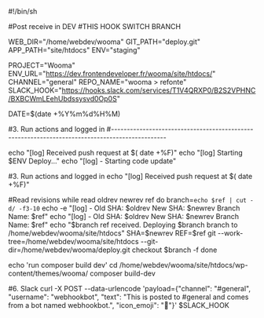 #!/bin/sh

#Post receive in DEV
#THIS HOOK SWITCH BRANCH

WEB_DIR="/home/webdev/wooma"
GIT_PATH="deploy.git"
APP_PATH="site/htdocs"
ENV="staging"

PROJECT="Wooma"
ENV_URL="https://dev.frontendeveloper.fr/wooma/site/htdocs/"
CHANNEL="general"
REPO_NAME="wooma > refonte"
SLACK_HOOK="https://hooks.slack.com/services/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"

DATE=$(date +%Y%m%d%H%M)


#3. Run actions and logged in
#-----------------------------------------------------------------------------------------------

echo "[log] Received push request at $( date +%F)"
echo "[log] Starting $ENV Deploy..."
echo "[log] - Starting code update"

#3. Run actions and logged in
echo "[log] Received push request at $( date +%F)"

#Read revisions
while read oldrev newrev ref
  do
    branch=`echo $ref | cut -d/ -f3-10`
    echo -e "[log] - Old SHA: $oldrev New SHA: $newrev Branch Name: $ref"
    echo "[log] - Old SHA: $oldrev New SHA: $newrev Branch Name: $ref"
    echo "$branch ref received.  Deploying $branch branch to /home/webdev/wooma/site/htdocs"
    SHA=$newrev
    REF=$ref
    git --work-tree=/home/webdev/wooma/site/htdocs --git-dir=/home/webdev/wooma/deploy.git checkout $branch -f
  done

echo 'run composer build dev'
cd /home/webdev/wooma/site/htdocs/wp-content/themes/wooma/
composer build-dev


#6. Slack
curl -X POST --data-urlencode 'payload={"channel": "#general", "username": "webhookbot", "text": "This is posted to #general and comes from a bot named webhookbot.", "icon_emoji": ":ghost:"}' $SLACK_HOOK
